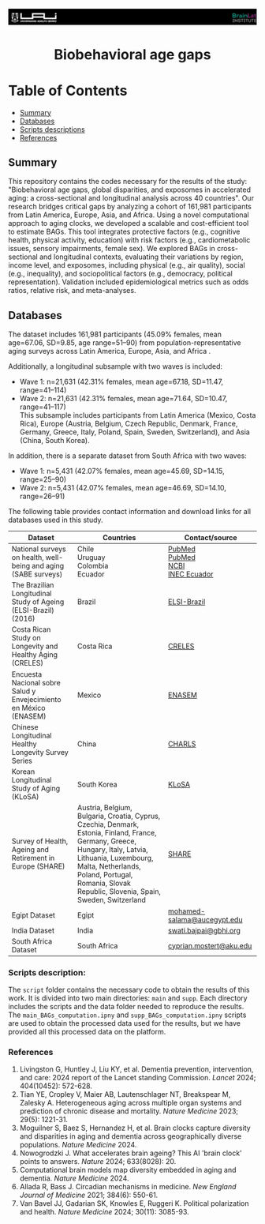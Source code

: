 ![](images/header.png)  

# <p align="center">Biobehavioral age gaps</p>

# Table of Contents
- [Summary](#Summary)
- [Databases](#Databases)
- [Scripts descriptions](#Scriptsdescription)
- [References](#Referencesection)

  

## Summary
<a name="Summary"></a>
This repository contains the codes necessary for the results of the study: "Biobehavioral age gaps, global disparities, and exposomes in accelerated aging: a cross-sectional and longitudinal analysis across 40 countries". Our research bridges critical gaps by analyzing a cohort of 161,981 participants from Latin America, Europe, Asia, and Africa. Using a novel computational approach to aging clocks, we developed a scalable and cost-efficient tool to estimate BAGs. This tool integrates protective factors (e.g., cognitive health, physical activity, education) with risk factors (e.g., cardiometabolic issues, sensory impairments, female sex). We explored BAGs in cross-sectional and longitudinal contexts, evaluating their variations by region, income level, and exposomes, including physical (e.g., air quality), social (e.g., inequality), and sociopolitical factors (e.g., democracy, political representation). Validation included epidemiological metrics such as odds ratios, relative risk, and meta-analyses.


## Databases
<a name="Databases"></a>



The dataset includes 161,981 participants (45.09% females, mean age=67.06, SD=9.85, age range=51–90) from population-representative aging surveys across Latin America, Europe, Asia, and Africa . 

Additionally, a longitudinal subsample with two waves is included:  
- Wave 1: n=21,631 (42.31% females, mean age=67.18, SD=11.47, range=41–114)  
- Wave 2: n=21,631 (42.31% females, mean age=71.64, SD=10.47, range=41–117)  
This subsample includes participants from Latin America (Mexico, Costa Rica), Europe (Austria, Belgium, Czech Republic, Denmark, France, Germany, Greece, Italy, Poland, Spain, Sweden, Switzerland), and Asia (China, South Korea).  

In addition, there is a separate dataset from South Africa with two waves:  
- Wave 1: n=5,431 (42.07% females, mean age=45.69, SD=14.15, range=25–90)  
- Wave 2: n=5,431 (42.07% females, mean age=46.69, SD=14.10, range=26–91)  

The following table provides contact information and download links for all databases used in this study.



| Dataset | Countries | Contact/source |
|---------|-----------|----------------|
| National surveys on health, well-being and aging (SABE surveys) | Chile <br>Uruguay <br>Colombia <br>Ecuador  | [PubMed](https://pubmed.ncbi.nlm.nih.gov/16053641/)<br>[PubMed](https://pubmed.ncbi.nlm.nih.gov/16053641/)<br>[NCBI](https://www.ncbi.nlm.nih.gov/pmc/articles/PMC6774577)<br>[INEC Ecuador](https://www.ecuadorencifras.gob.ec/encuesta-de-salud-bienestar-del-adulto-mayor/) |
| The Brazilian Longitudinal Study of Ageing (ELSI-Brazil) (2016) | Brazil  | [ELSI-Brazil](https://elsi.cpqrr.fiocruz.br/) |
| Costa Rican Study on Longevity and Healthy Aging (CRELES) | Costa Rica  | [CRELES](http://www.creles.berkeley.edu/index.html) |
| Encuesta Nacional sobre Salud y Envejecimiento en México (ENASEM) | Mexico | [ENASEM](https://enasem.org/Home/index_esp.aspx) |
| Chinese Longitudinal Healthy Longevity Survey Series | China  | [CHARLS](https://charls.pku.edu.cn/en/) |
| Korean Longitudinal Study of Aging (KLoSA) | South Korea  | [KLoSA](https://survey.keis.or.kr/eng/klosa/klosa01.jsp) |
| Survey of Health, Ageing and Retirement in Europe (SHARE) | Austria, Belgium, Bulgaria, Croatia, Cyprus, Czechia, Denmark, Estonia, Finland, France, Germany, Greece, Hungary, Italy, Latvia, Lithuania, Luxembourg, Malta, Netherlands, Poland, Portugal, Romania, Slovak Republic, Slovenia, Spain, Sweden, Switzerland  | [SHARE](https://www.share-eric.eu/) |
| Egipt Dataset | Egipt | mohamed-salama@aucegypt.edu |
| India Dataset | India | swati.bajpai@gbhi.org |
| South Africa Dataset | South Africa | cyprian.mostert@aku.edu |


### Scripts description:
<a name="Scriptsdescription"></a>
The `script` folder contains the necessary code to obtain the results of this work. It is divided into two main directories: `main` and `supp`. Each directory includes the scripts and the data folder needed to reproduce the results. The `main_BAGs_computation.ipny` and `supp_BAGs_computation.ipny` scripts are used to obtain the processed data used for the results, but we have provided all this processed data on the platform.



### References
<a name="Referencesection"></a>
1. Livingston G, Huntley J, Liu KY, et al. Dementia prevention, intervention, and care: 2024 report of the Lancet standing Commission. *Lancet* 2024; 404(10452): 572-628.  
2. Tian YE, Cropley V, Maier AB, Lautenschlager NT, Breakspear M, Zalesky A. Heterogeneous aging across multiple organ systems and prediction of chronic disease and mortality. *Nature Medicine* 2023; 29(5): 1221-31.  
3. Moguilner S, Baez S, Hernandez H, et al. Brain clocks capture diversity and disparities in aging and dementia across geographically diverse populations. *Nature Medicine* 2024.  
4. Nowogrodzki J. What accelerates brain ageing? This AI 'brain clock' points to answers. *Nature* 2024; 633(8028): 20.  
5. Computational brain models map diversity embedded in aging and dementia. *Nature Medicine* 2024.  
6. Allada R, Bass J. Circadian mechanisms in medicine. *New England Journal of Medicine* 2021; 384(6): 550-61.  
7. Van Bavel JJ, Gadarian SK, Knowles E, Ruggeri K. Political polarization and health. *Nature Medicine* 2024; 30(11): 3085-93.
